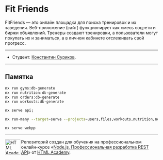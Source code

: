 
# Fit Friends

FitFriends — это онлайн площадка для поиска тренировок и их заведения. Веб-приложение (сайт) функционирует как смесь соцсети и биржи объявлений. Тренеры создают тренировки, а пользователи могут покупать их и заниматься, а в личном кабинете отслеживать свой прогресс.

---

* Студент: [Константин Суриков](https://up.htmlacademy.ru/nodejs-api/2/user/598165).

---
## Памятка
```bash
nx run gyms:db-generate   
nx run nutrition:db-generate
nx run orders:db-generate
nx run workouts:db-generate
```
```bash
nx serve api¡
```
```bash
nx run-many --target=serve --projects=users,files,workouts,nutrition,notification,orders,gyms,alert --maxParallel=12
```
```bash
nx serve webpp
```
---

<a href="https://htmlacademy.ru/profession/fullstack"><img align="left" width="50" height="50" title="HTML Academy" src="https://up.htmlacademy.ru/static/img/intensive/nodejs/logo-for-github-2.png"></a>

Репозиторий создан для обучения на профессиональном онлайн‑курсе «[Node.js. Профессиональная разработка REST API](https://htmlacademy.ru/profession/fullstack)» от [HTML Academy](https://htmlacademy.ru).
